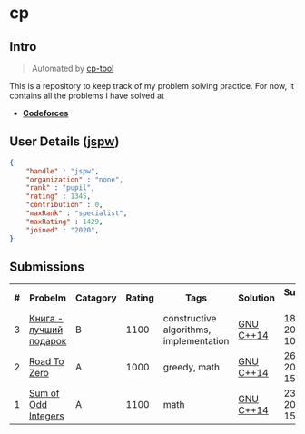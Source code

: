 # cp

## Intro

>	Automated by [cp-tool](https://github.com/jspw/cp-tool)

This is a repository to keep track of my problem solving practice.
For now, It contains all the problems I have solved at 
- **[Codeforces](https://codeforces.com/)** 

## User Details ([jspw](https://codeforces.com/profile/jspw))

```.json
{
	"handle" : "jspw",
	"organization" : "none",
	"rank" : "pupil",
	"rating" : 1345,
	"contribution" : 0,
	"maxRank" : "specialist",
	"maxRating" : 1429,
	"joined" : "2020",
}

```
## Submissions 

<table align="center" border = "0px" cellpadding ="2px" cellspacing ="2px" >
<tr><th>#</th><th>Probelm</th><th>Catagory</th><th>Rating</th><th>Tags</th><th>Solution</th><th>Submission Time</th></tr>
<tr><td>3</td><td><a href=https://codeforces.com/contest/609/problem/B>Книга - лучший подарок</a></td><td>B</td><td>1100</td><td>constructive algorithms, implementation</td><td><a href=https://codeforces.com/contest/609/submission/95885846>GNU C++14</a></td><td>18 October 2020 10:20:45</td></tr><tr><td>2</td><td><a href=https://codeforces.com/contest/1342/problem/A>Road To Zero</a></td><td>A</td><td>1000</td><td>greedy, math</td><td><a href=https://codeforces.com/contest/1342/submission/78171165>GNU C++14</a></td><td>26 April 2020 15:21:21</td></tr><tr><td>1</td><td><a href=https://codeforces.com/contest/1327/problem/A>Sum of Odd Integers</a></td><td>A</td><td>1100</td><td>math</td><td><a href=https://codeforces.com/contest/1327/submission/74092870>GNU C++14</a></td><td>23 March 2020 15:30:46</td></tr></table>
